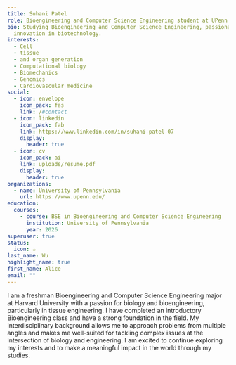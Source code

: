 ```yaml
---
title: Suhani Patel
role: Bioengineering and Computer Science Engineering student at UPenn
bio: Studying Bioengineering and Computer Science Engineering, passionate about
  innovation in biotechnology.
interests:
  - Cell
  - tissue
  - and organ generation
  - Computational biology
  - Biomechanics
  - Genomics
  - Cardiovascular medicine
social:
  - icon: envelope
    icon_pack: fas
    link: /#contact
  - icon: linkedin
    icon_pack: fab
    link: https://www.linkedin.com/in/suhani-patel-07
    display:
      header: true
  - icon: cv
    icon_pack: ai
    link: uploads/resume.pdf
    display:
      header: true
organizations:
  - name: University of Pennsylvania
    url: https://www.upenn.edu/
education:
  courses:
    - course: BSE in Bioengineering and Computer Science Engineering
      institution: University of Pennsylvania
      year: 2026
superuser: true
status:
  icon: ☕️
last_name: Wu
highlight_name: true
first_name: Alice
email: ""
---
```

I am a freshman Bioengineering and Computer Science Engineering major at Harvard University with a passion for biology and bioengineering, particularly in tissue engineering. I have completed an introductory Bioengineering class and have a strong foundation in the field. My interdisciplinary background allows me to approach problems from multiple angles and makes me well-suited for tackling complex issues at the intersection of biology and engineering. I am excited to continue exploring my interests and to make a meaningful impact in the world through my studies.